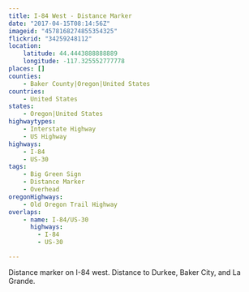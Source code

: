 ```yaml
---
title: I-84 West - Distance Marker
date: "2017-04-15T08:14:56Z"
imageid: "4578168274855354325"
flickrid: "34259248112"
location:
    latitude: 44.4443888888889
    longitude: -117.325552777778
places: []
counties:
    - Baker County|Oregon|United States
countries:
    - United States
states:
    - Oregon|United States
highwaytypes:
    - Interstate Highway
    - US Highway
highways:
    - I-84
    - US-30
tags:
    - Big Green Sign
    - Distance Marker
    - Overhead
oregonHighways:
    - Old Oregon Trail Highway
overlaps:
    - name: I-84/US-30
      highways:
        - I-84
        - US-30

---
```

Distance marker on I-84 west.  Distance to Durkee, Baker City, and La Grande.